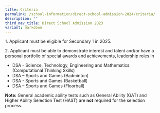 ```yaml
---
title: Criteria
permalink: /school-information/direct-school-admission-2024/criteria/
description: ""
third_nav_title: Direct School Admission 2023
variant: markdown
---
```

1\. Applicant must be eligible for Secondary 1 in 2025.

2\. Applicant must be able to demonstrate interest and talent and/or have a personal portfolio of special awards and achievements, leadership roles in

*   DSA - Science, Technology, Engineering and Mathematics (Computational Thinking Skills)
*   DSA – Sports and Games (Badminton)
*   DSA - Sports and Games (Basketball)
*   DSA – Sports and Games (Floorball)

**Note:** General academic ability tests such as General Ability (GAT) and Higher Ability Selection Test (HAST) are **not** required for the selection process.